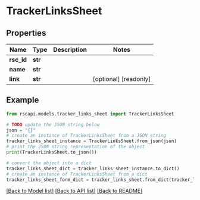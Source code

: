 # TrackerLinksSheet


## Properties

Name | Type | Description | Notes
------------ | ------------- | ------------- | -------------
**rsc_id** | **str** |  | 
**name** | **str** |  | 
**link** | **str** |  | [optional] [readonly] 

## Example

```python
from rscapi.models.tracker_links_sheet import TrackerLinksSheet

# TODO update the JSON string below
json = "{}"
# create an instance of TrackerLinksSheet from a JSON string
tracker_links_sheet_instance = TrackerLinksSheet.from_json(json)
# print the JSON string representation of the object
print(TrackerLinksSheet.to_json())

# convert the object into a dict
tracker_links_sheet_dict = tracker_links_sheet_instance.to_dict()
# create an instance of TrackerLinksSheet from a dict
tracker_links_sheet_form_dict = tracker_links_sheet.from_dict(tracker_links_sheet_dict)
```
[[Back to Model list]](../README.md#documentation-for-models) [[Back to API list]](../README.md#documentation-for-api-endpoints) [[Back to README]](../README.md)


